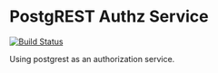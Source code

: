 # PostgREST Authz Service

[![Build Status](https://travis-ci.org/Jimexist/postgrest-authz-service.svg?branch=master)](https://travis-ci.org/Jimexist/postgrest-authz-service)

Using postgrest as an authorization service.
